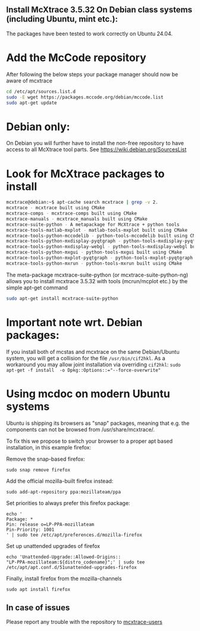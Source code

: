 ## Install McXtrace 3.5.32 On Debian class systems (including Ubuntu, mint etc.):
The packages have been tested to work correctly on Ubuntu 24.04.

# Add the McCode repository
After following the below steps your package manager should now be aware of mcxtrace
```bash
cd /etc/apt/sources.list.d
sudo -E wget https://packages.mccode.org/debian/mccode.list
sudo apt-get update
```

# Debian only:
On Debian you will further have to install the non-free repository to have access to all McXtrace tool parts. See https://wiki.debian.org/SourcesList

# Look for McXtrace packages to install
```bash
mcxtrace@debian:~$ apt-cache search mcxtrace | grep -v 2.
mcxtrace - mcxtrace built using CMake
mcxtrace-comps - mcxtrace-comps built using CMake
mcxtrace-manuals - mcxtrace_manuals built using CMake
mcxtrace-suite-python - A metapackage for McXtrace + python tools
mcxtrace-tools-matlab-mxplot - matlab-tools-mxplot built using CMake
mcxtrace-tools-python-mccodelib - python-tools-mccodelib built using CMake
mcxtrace-tools-python-mxdisplay-pyqtgraph - python-tools-mxdisplay-pyqtgraph built using CMake
mcxtrace-tools-python-mxdisplay-webgl - python-tools-mxdisplay-webgl built using CMake
mcxtrace-tools-python-mxgui - python-tools-mxgui built using CMake
mcxtrace-tools-python-mxplot-pyqtgraph - python-tools-mxplot-pyqtgraph built using CMake
mcxtrace-tools-python-mxrun - python-tools-mxrun built using CMake
```
The meta-package mcxtrace-suite-python (or mcxtrace-suite-python-ng)
allows you to install mcxtrace 3.5.32 with tools (mcrun/mcplot etc.) by
the simple apt-get command
```bash
sudo apt-get install mcxtrace-suite-python
```

# Important note wrt. Debian packages:
If you install both of mcstas and mcxtrace on the same Debian/Ubuntu system, you will get a collision for the file `/usr/bin/cif2hkl`. As a workaround you may allow joint installation via overriding `cif2hkl`:
  `sudo apt-get -f install  -o Dpkg::Options::="--force-overwrite"`

# Using mcdoc on modern Ubuntu systems
Ubuntu is shipping its browsers as "snap" packages, meaning that
e.g. the components can not be browsed from /usr/share/mcxtrace/.

To fix this we propose to switch your browser to a proper apt based
installation, in this example firefox:

Remove the snap-based firefox:
```
sudo snap remove firefox
```
Add the official mozilla-built firefox instead:
```
sudo add-apt-repository ppa:mozillateam/ppa
```
Set priorities to always prefer this firefox package:
```
echo '
Package: *
Pin: release o=LP-PPA-mozillateam
Pin-Priority: 1001
' | sudo tee /etc/apt/preferences.d/mozilla-firefox
```
Set up unattended upgrades of firefox
```
echo 'Unattended-Upgrade::Allowed-Origins::
"LP-PPA-mozillateam:${distro_codename}";' | sudo tee
/etc/apt/apt.conf.d/51unattended-upgrades-firefox
```
Finally, install firefox from the mozilla-channels
```
sudo apt install firefox
```

## In case of issues
Please report any trouble with the repository to [mcxtrace-users](mailto:mcxtrace-users@mcxtrace.org)


